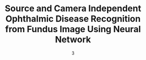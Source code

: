 ---
date: '3'
title: 'Source and Camera Independent Ophthalmic Disease Recognition from Fundus Image Using Neural Network'
location: 'IEEE SPICSCON, 2019'
external: 'https://ieeexplore.ieee.org/document/9065162'
tech:
  - opencv
  - ocular
  - opthalmic-diseases-recognition
  - clahe
  - odir '19
showInProjects: true
---